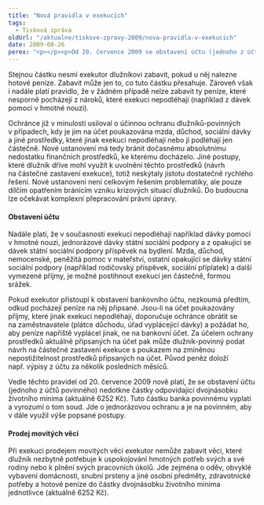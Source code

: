```yaml
---
title: "Nová pravidla v exekucích"
tags:
  - Tisková zpráva
oldUrl: "/aktualne/tiskove-zpravy-2009/nova-pravidla-v-exekucich"
date: 2009-08-26
perex: "<p></p><p>Od 20. července 2009 se obstavení účtu (jednoho z účtů) dlužníka-povinného nedotkne částky odpovídající dvojnásobku životního minima (celkem 6.252 Kč). Tuto částku banka povinnému na jeho žádost vyplatí. Jde pouze o jednorázovou ochranu povinných.</p>"
---
```


<!-- imported from the old website -->

<p>Stejnou částku nesmí exekutor dlužníkovi zabavit, pokud u něj nalezne hotové peníze. Zabavit může jen to, co tuto částku přesahuje. Zároveň však i nadále platí pravidlo, že v žádném případě nelze zabavit ty peníze, které nesporně pocházejí z nároků, které exekuci nepodléhají (například z dávek pomoci v hmotné nouzi).</p><p>Ochránce již v minulosti usiloval o účinnou ochranu dlužníků-povinných v případech, kdy je jim na účet poukazována mzda, důchod, sociální dávky a jiné prostředky, které jinak exekuci nepodléhají nebo jí podléhají jen částečně. Nové ustanovení má tedy bránit dočasnému absolutnímu nedostatku finančních prostředků, ke kterému docházelo. Jiné postupy, které dlužník dříve mohl využít k uvolnění těchto prostředků (návrh na částečné zastavení exekuce), totiž neskýtaly jistotu dostatečně rychlého řešení. Nové ustanovení není celkovým řešením problematiky, ale pouze dílčím opatřením bránícím vzniku krizových situací dlužníků. Do budoucna lze očekávat komplexní přepracování právní úpravy.</p><h4>Obstavení účtu</h4><p>Nadále platí, že v současnosti exekuci nepodléhají například dávky pomoci v hmotné nouzi, jednorázové dávky státní sociální podpory a z opakující se dávek státní sociální podpory příspěvek na bydlení. Mzda, důchod, nemocenské, peněžitá pomoc v mateřství, ostatní opakující se dávky státní sociální podpory (například rodičovský příspěvek, sociální příplatek) a další vymezené příjmy, je možné postihnout exekucí jen částečně, formou srážek.</p><p>Pokud exekutor přistoupí k obstavení bankovního účtu, nezkoumá předtím, odkud pocházejí peníze na něj připsané. Jsou-li na účet poukazovány příjmy, které jinak exekuci nepodléhají, doporučuje ochránce obrátit se na zaměstnavatele (plátce důchodu, úřad vyplácející dávky) a požádat ho, aby peníze napříště vyplácel jinak, ne na bankovní účet. Za účelem ochrany prostředků aktuálně připsaných na účet pak může dlužník-povinný podat návrh na částečné zastavení exekuce s poukazem na zmíněnou nepostižitelnost prostředků připsaných na účet. Původ peněz doloží např. výpisy z účtu za několik posledních měsíců.</p><p>Vedle těchto pravidel od 20. července 2009 nově platí, že se obstavení účtu (jednoho z účtů povinného) nedotkne částky odpovídající dvojnásobku životního minima (aktuálně 6252 Kč). Tuto částku banka povinnému vyplatí a vyrozumí o tom soud. Jde o jednorázovou ochranu a je na povinném, aby v dále využil výše popsané postupy.</p><h4>Prodej movitých věcí</h4><p>Při exekuci prodejem movitých věcí exekutor nemůže zabavit věci, které dlužník nezbytně potřebuje k uspokojování hmotných potřeb svých a své rodiny nebo k plnění svých pracovních úkolů. Jde zejména o oděv, obvyklé vybavení domácnosti, snubní prsteny a jiné osobní předměty, zdravotnické potřeby a hotové peníze do částky dvojnásobku životního minima jednotlivce (aktuálně 6252 Kč).</p>
